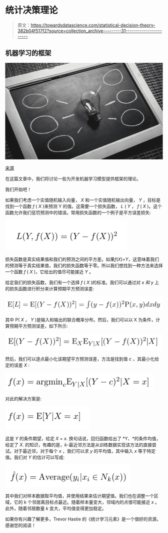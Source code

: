 # 统计决策理论

> 原文：<https://towardsdatascience.com/statistical-decision-theory-382b04f517f2?source=collection_archive---------31----------------------->

## 机器学习的框架

![](img/4f4210d3ff2596a2c2d5482b17aab312.png)

[来源](https://www.pexels.com/photo/black-and-white-blackboard-business-chalkboard-356043/)

在这篇文章中，我们将讨论一些为开发机器学习模型提供框架的理论。

我们开始吧！

如果我们考虑一个实值随机输入向量， *X* 和一个实值随机输出向量， *Y* ，目标是找到一个函数 *f* ( *X* )来预测 Y 的值。这需要一个损失函数， *L* ( *Y* ， *f* ( *X* )。这个函数允许我们惩罚预测中的错误。常用损失函数的一个例子是平方误差损失:

![](img/ed9a551a2ae68f8e70826be08dd08940.png)

损失函数是真实结果值和我们的预测之间的平方差。如果*f*(*X*)=*Y*，这意味着我们的预测等于真实结果值，我们的损失函数等于零。所以我们想找到一种方法来选择一个函数 *f* ( *X* )，它给出的值尽可能接近 *Y* 。

给定我们的损失函数，我们有一个选择 *f* ( *X* )的标准。我们可以通过对 x *和 y* 上的损失函数进行积分来计算预期平方预测误差:

![](img/697755c2652916a93b8dcbaae359dd01.png)

其中 P( *X* ， *Y* )是输入和输出的联合概率分布。然后，我们可以以 X 为条件，计算预期平方预测误差，如下所示:

![](img/3d32e4d721e7bcc57de07544bed7e9f1.png)

然后，我们可以逐点最小化该期望平方预测误差，方法是找到值 *c* ，其最小化给定的误差 *X* :

![](img/57043309b2f498a14a073bc2247e3ac1.png)

对此的解决方案是:

![](img/0f7e1516e40a1bd5fccb752bf612a186.png)

这是 *Y* 的条件期望，给定 *X* = *x.* 换句话说，回归函数给出了 *Y、*的条件均值，给定了 *X.* 的知识，有趣的是，*k*-最近邻方法是从训练数据实现该方法的直接尝试。对于最近邻，对于每个 *x* ，我们可以求 *y* 的平均值，其中输入 *x* 等于特定值。我们对 *Y* 的估计可以写成:

![](img/52c68757369fb957a565d270583757fd.png)

其中我们对样本数据取平均值，并使用结果来估计期望值。我们也在调整一个区域，它的 k 个邻居离目标点最近。随着样本量变大，邻域内的点很可能接近 *x* 。此外，随着邻居数量 *k* 变大，平均值变得更加稳定。

如果你有兴趣了解更多，Trevor Hastie 的《统计学习元素》是一个很好的资源。感谢您的阅读！